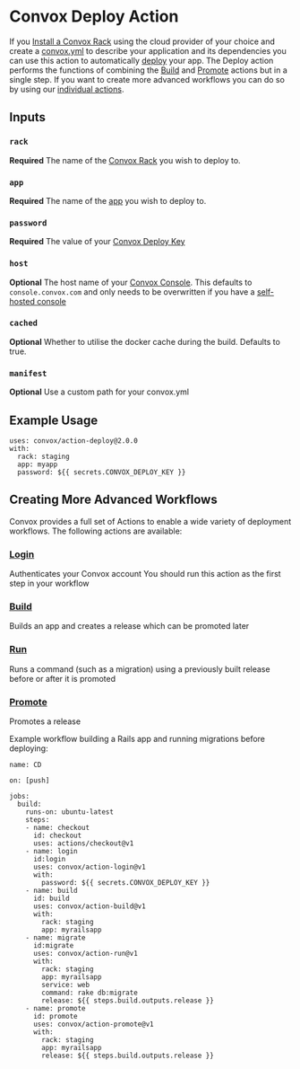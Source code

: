 # Convox Deploy Action
If you [Install a Convox Rack](https://github.com/convox/installer) using the cloud provider of your choice and create a [convox.yml](https://docs.convox.com/application/convox-yml) to describe your application and its dependencies you can use this action to automatically [deploy](https://docs.convox.com/introduction/getting-started#deploy-your-application) your app.
The Deploy action performs the functions of combining the [Build](https://github.com/convox/action-build) and [Promote](https://github.com/convox/action-promote) actions but in a single step. If you want to create more advanced workflows you can do so by using our [individual actions](#creating-more-advanced-workflows).

## Inputs
### `rack`
**Required** The name of the [Convox Rack](https://docs.convox.com/introduction/rack) you wish to deploy to.
### `app`
**Required** The name of the [app](https://docs.convox.com/deployment/creating-an-application) you wish to deploy to.
### `password`
**Required** The value of your [Convox Deploy Key](https://docs.convox.com/console/deploy-keys)
### `host`
**Optional** The host name of your [Convox Console](https://docs.convox.com/introduction/console). This defaults to `console.convox.com` and only needs to be overwritten if you have a [self-hosted console](https://docs.convox.com/reference/hipaa-compliance#run-a-private-convox-console)
### `cached`
**Optional** Whether to utilise the docker cache during the build. Defaults to true.
### `manifest`
**Optional** Use a custom path for your convox.yml


## Example Usage
```
uses: convox/action-deploy@2.0.0
with:
  rack: staging
  app: myapp
  password: ${{ secrets.CONVOX_DEPLOY_KEY }}
```

## Creating More Advanced Workflows
Convox provides a full set of Actions to enable a wide variety of deployment workflows. The following actions are available:
### [Login](https://github.com/convox/action-login)
Authenticates your Convox account You should run this action as the first step in your workflow
### [Build](https://github.com/convox/action-build)
Builds an app and creates a release which can be promoted later
### [Run](https://github.com/convox/action-run)
Runs a command (such as a migration) using a previously built release before or after it is promoted
### [Promote](https://github.com/convox/action-promote)
Promotes a release

Example workflow building a Rails app and running migrations before deploying:
```
name: CD

on: [push]

jobs:
  build:
    runs-on: ubuntu-latest
    steps:
    - name: checkout
      id: checkout
      uses: actions/checkout@v1
    - name: login
      id:login
      uses: convox/action-login@v1
      with:
        password: ${{ secrets.CONVOX_DEPLOY_KEY }}
    - name: build
      id: build
      uses: convox/action-build@v1
      with:
        rack: staging
        app: myrailsapp
    - name: migrate
      id:migrate
      uses: convox/action-run@v1
      with:
        rack: staging
        app: myrailsapp
        service: web
        command: rake db:migrate
        release: ${{ steps.build.outputs.release }}
    - name: promote
      id: promote
      uses: convox/action-promote@v1
      with:
        rack: staging
        app: myrailsapp
        release: ${{ steps.build.outputs.release }}


```
